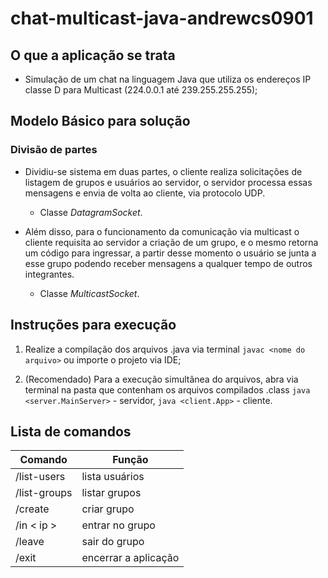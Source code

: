 # chat-multicast-java-andrewcs0901

## O que a aplicação se trata

- Simulação de um chat na linguagem Java que utiliza os endereços IP classe D para Multicast (224.0.0.1 até 239.255.255.255);

## Modelo Básico para solução

### Divisão de partes

- Dividiu-se sistema em duas partes, o cliente realiza solicitações de listagem de grupos e usuários ao servidor, o servidor processa essas mensagens e envia de volta ao cliente, via protocolo UDP.

  - Classe _DatagramSocket_.

- Além disso, para o funcionamento da comunicação via multicast o cliente requisita ao servidor a criação de um grupo, e o mesmo retorna um código para ingressar, a partir desse momento o usuário se junta a esse grupo podendo receber mensagens a qualquer tempo de outros integrantes.

  - Classe _MulticastSocket_.

## Instruções para execução

  1. Realize a compilação dos arquivos .java via terminal `javac <nome do arquivo>` ou importe o projeto via IDE;

  2. (Recomendado) Para a execução simultânea do arquivos, abra via terminal na pasta que contenham os arquivos compilados .class `java <server.MainServer>` - servidor, `java <client.App>` - cliente.

## Lista de comandos

  Comando  | Função
------------- | -------------
/list-users  |   lista usuários
/list-groups  | listar grupos
/create  | criar grupo
/in < ip >  | entrar no grupo
/leave  | sair do grupo
/exit  | encerrar a aplicação
